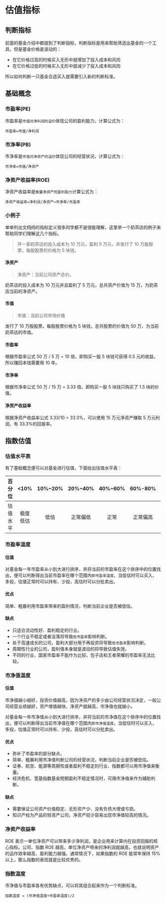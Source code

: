 # 估值指标

## 判断指标

前面的基金介绍中都提到了判断指标，判断指标是用来帮助筛选出基金的一个工具。但是基金价格是波动的：

- 在它价格过高的时候买入无形中就增加了投入成本和风险
- 在它价格过低的时候买入无形中就减少了投入成本和风险

所以如何判断一只基金合适买入就需要引入新的判断标准。

## 基础概念

### 市盈率(PE)

市盈率是`市值对净利润的溢价`体现公司的盈利能力，计算公式为：

```
市盈率=市值/净利润
```

### 市净率(PB)

市净率是`市值对净资产的溢价`体现公司的经营状况，计算公式为：

```
市净率=市值/净资产
```

### 净资产收益率(ROE)

净资产收益率是`衡量净资产的盈利能力`计算公式为：

```
净资产收益率=净利润/净资产=市净率/市盈率
```

### 小例子

单单列出文绉绉的指标定义很多同学都不是很能理解，这里举一个奶茶店的例子来帮助同学们理解这几个指标。

> 开一家奶茶店的投入成本为 10 万元，盈利 5 万元，并发行了 10 万股股票，每股股票的价格为 5 块钱。

#### 净资产

> 净资产：当前公司资产总价。

奶茶店的投入成本为 10 万元并且盈利了 5 万元，总共资产价值为 15 万，为奶茶店当前的净资产。

#### 市值

> 市值：当前公司市场价值

发行了 10 万股股票，每股股票价格为 5 块钱，总共股票的价值为 50 万，为当前奶茶店的市值。

#### 市盈率

根据市盈率公式 50 万 / 5 万 = 10 倍，即购买一股 5 块钱可获得 0.5 元的收益，所以赚回本钱需要用 10 年。

#### 市净率

根据市净率公式 50 万 / 15 万 = 3.33 倍，即购买一股 5 块钱只购买了 1.5 块的价值。

#### 净资产收益率

根据净资产收益率公式 3.33/10 = 33.3%，可以使用 15 万元净资产赚取 5 万元利润，有 33.3%的回报率。

## 指数估值

### 估值水平表

有了基础概念便可以对基金进行估值，下面给出估值水平表：

|  百分位  |   <10%   | 10%~20% | 20%~40%  | 40%~60% | 60%-80%  | 80%-90% |   >90%   |
| :------: | :------: | :-----: | :------: | :-----: | :------: | :-----: | :------: |
| 估值水平 | 极度低估 |  低估   | 正常偏低 |  正常   | 正常偏高 |  高估   | 极度高估 |

### 市盈率温度

#### 估值

对基金每一年市盈率从小到大进行排序，并将当前的市盈率在这个排序中的位置找出，便可以判断得出当前市盈率在哪个范围内`即市盈率温度`，当低估时可以买入、多投，估值正常时可以持有、少投，高估时可以分批卖出。

#### 优点

简单、粗暴利用市盈率带来的盈利情况，判断当前企业是否被低估。

#### 缺点

- 只适合流动性好、盈利稳定的行业。
- 一个行业不稳定或者没落将导致`低市盈率`影响判断。
- 处于高速成长的公司，盈利大部分用于再投资将导致`低市盈率`影响判断。
- 周期性行业的公司，盈利值本身就是波动的将导致估值失效。
- 不同的行业、国家市盈率不能作为比较，包子店和王者荣耀的市盈率无法比较。

### 市净值温度

#### 估值

市净值越小越好，投资价值越高，因为净资产的多少由公司经营状况决定，一般公司经营业绩越好，资产增值越快，净资产就越高，市净值也就越小。

对基金每一年市净值从小到大进行排序，并将当前的市净值在这个排序中的位置找出，便可以判断得出当前市净值在哪个范围内`即市净值温度`，当低估时可以买入、多投，估值正常时可以持有、少投，高估时可以分批卖出。

#### 优点

- 弥补了市盈率的部分缺点。
- 简单、粗暴利用市净值判断公司的经营状况，判断当前企业是否被低估。
- 证券、航空、能源等周期性或者盈利不稳定的行业、指数都可以用市净值来衡量。
- 经济危机、宽基指数基金短期盈利不稳定情况时，可用市净值来作为辅助判断。

#### 缺点

- 需要保证公司资产价值稳定、无形资产少、没有负债大增或亏损。
- 知识产权为产品的轻资产公司，净资产较少容易出现市净值较高的情况。

### 净资产收益率

ROE 表示一单位净资产可以带来多少净利润，是企业用来计算内在投资回报的核心指标。公司、指数 ROE 越高，单位净资产带来的净利润就越高，也就说明资产的运作效率越高、盈利能力越强。通常情况下，如果指数的 ROE 能常年保持 15%以上，那么指数的表现就是比较优秀的。

### 指数温度

市净值与市盈率各有优势缺点，可以将其组合起来作为一个判断标准。

```
指数温度 = (市净值温度+市盈率温度)/2
```
